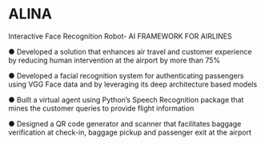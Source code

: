 # ALINA
Interactive Face Recognition Robot- AI FRAMEWORK FOR AIRLINES

● Developed a solution that enhances air travel and customer experience by reducing human intervention at the airport by more than 75%

● Developed a facial recognition system for authenticating passengers using VGG Face data and by leveraging its deep architecture based models

● Built a virtual agent using Python’s Speech Recognition package that mines the customer queries to provide flight information

● Designed a QR code generator and scanner that facilitates baggage verification at check-in, baggage pickup and passenger exit at the airport
